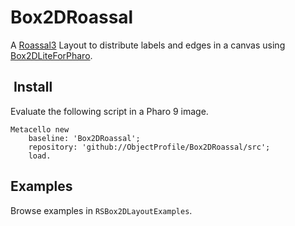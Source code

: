 # Box2DRoassal

A [Roassal3](https://github.com/ObjectProfile/Roassal3/) Layout to distribute labels and edges in a canvas using [Box2DLiteForPharo](https://github.com/EiichiroIto/Box2DLiteForPharo).


##  Install

Evaluate the following script in a Pharo 9 image.

```Smalltalk
Metacello new
    baseline: 'Box2DRoassal';
    repository: 'github://ObjectProfile/Box2DRoassal/src';
    load.
```

##  Examples 

Browse examples in `RSBox2DLayoutExamples`.
